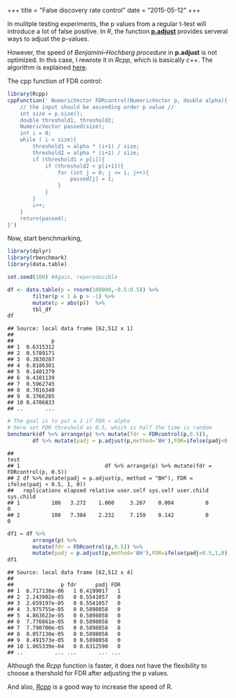 +++
title = "False discovery rate control"
date = "2015-05-12"
+++

In mulitple testing experiments, the p values from a regular t-test will introduce a lot of false positive. In *R*, the function **[p.adjust](https://stat.ethz.ch/R-manual/R-devel/library/stats/html/p.adjust.html)** provides serveral ways to adjust the p-values.

However, the speed of *Benjamini–Hochberg procedure* in **p.adjust** is not optimized. In this case, I rewrote it in *Rcpp*, which is basically *c++*. The algorithm is explained [here](https://www.urmc.rochester.edu/biostat/people/faculty/TuSite/FDR_procedure.pdf).

The cpp function of FDR control:


```r
library(Rcpp)
cppFunction(' NumericVector FDRcontrol(NumericVector p, double alpha){
	// the input should be ascending order p value // 
	int size = p.size();
	double threshold1, threshold2;
	NumericVector passed(size);
	int i = 0;
	while ( i < size){
		threshold1 = alpha * (i+1) / size;
		threshold2 = alpha * (i+2) / size;
		if (threshold1 > p[i]){
			if (threshold2 < p[i+1]){
				for (int j = 0; j <= i; j++){
					passed[j] = 1;
				}
			}
		} 
		i++;
	}
	return(passed);
}')
```

Now, start benchmarking,


```r
library(dplyr)
library(rbenchmark)
library(data.table)

set.seed(100) #Again, reporoducible

df <- data.table(p = rnorm(100000,-0.5:0.5)) %>%
		filter(p < 1 & p > -1) %>%
		mutate(p = abs(p))	%>% 
		tbl_df
df
```

```
## Source: local data frame [62,512 x 1]
## 
##            p
## 1  0.6315312
## 2  0.5789171
## 3  0.3830287
## 4  0.8186301
## 5  0.1401379
## 6  0.4101139
## 7  0.5962745
## 8  0.7016340
## 9  0.3766205
## 10 0.4706833
## ..       ...
```

```r
# The goal is to put a 1 if FDR < alpha
# here set FDR threshold as 0.5, which is half the time is random
benchmark(df %>% arrange(p) %>% mutate(fdr = FDRcontrol(p,0.5)),
		df %>% mutate(padj = p.adjust(p,method='BH'),FDR=ifelse(padj<0.5,1,0)))
```

```
##                                                                               test
## 1                           df %>% arrange(p) %>% mutate(fdr = FDRcontrol(p, 0.5))
## 2 df %>% mutate(padj = p.adjust(p, method = "BH"), FDR = ifelse(padj < 0.5, 1, 0))
##   replications elapsed relative user.self sys.self user.child sys.child
## 1          100   3.272    1.000     3.267    0.004          0         0
## 2          100   7.304    2.232     7.159    0.142          0         0
```

```r
df1 = df %>% 
		arrange(p) %>% 
		mutate(fdr = FDRcontrol(p,0.5)) %>% 
		mutate(padj = p.adjust(p,method='BH'),FDR=ifelse(padj<0.5,1,0))
df1
```

```
## Source: local data frame [62,512 x 4]
## 
##               p fdr      padj FDR
## 1  6.717138e-06   1 0.4199017   1
## 2  2.243902e-05   0 0.5541057   0
## 3  2.659197e-05   0 0.5541057   0
## 4  3.975755e-05   0 0.5898058   0
## 5  4.863623e-05   0 0.5898058   0
## 6  7.776861e-05   0 0.5898058   0
## 7  7.790700e-05   0 0.5898058   0
## 8  8.057130e-05   0 0.5898058   0
## 9  8.491573e-05   0 0.5898058   0
## 10 1.065339e-04   0 0.6312590   0
## ..          ... ...       ... ...
```

Although the *Rcpp* function is faster, it does not have the flexibility to choose a thershold for FDR after adjusting the p values. 

And also, *[Rcpp](http://www.rcpp.org)* is a good way to increase the speed of R.
